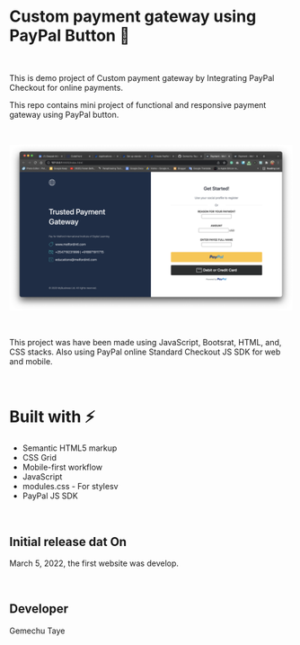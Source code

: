 # Custom payment gateway using PayPal Button 🚀
</br> 

This is demo project of Custom payment gateway by Integrating PayPal Checkout for online payments.
</br> 

This repo contains mini project of functional and responsive payment gateway using PayPal button.

</br>

![This is an image](https://github.com/Gemechu-Taye/Custom-payment-gateway-using-PayPal/blob/main/Screenshot%202022-03-05%20at%202.57.37%20PM.png)


</br>

This project was have been made using JavaScript, Bootsrat, HTML, and, CSS stacks. Also using PayPal online Standard Checkout
JS SDK for web and mobile.

</br>

# Built with ⚡️
 
- Semantic HTML5 markup
- CSS Grid
- Mobile-first workflow
- JavaScript
- modules.css - For stylesv
- PayPal JS SDK

</br>

## Initial release dat On

March 5, 2022, the first website was develop.

</br>

## Developer
Gemechu Taye 
